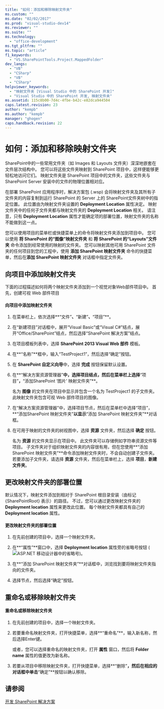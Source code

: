```yaml
---
title: "如何：添加和移除映射文件夹"
ms.custom: ""
ms.date: "02/02/2017"
ms.prod: "visual-studio-dev14"
ms.reviewer: ""
ms.suite: ""
ms.technology: 
  - "office-development"
ms.tgt_pltfrm: ""
ms.topic: "article"
f1_keywords: 
  - "VS.SharePointTools.Project.MappedFolder"
dev_langs: 
  - "VB"
  - "CSharp"
  - "VB"
  - "CSharp"
helpviewer_keywords: 
  - "映射文件夹 [Visual Studio 中的 SharePoint 开发]"
  - "Visual Studio 中的 SharePoint 开发, 映射文件夹"
ms.assetid: 115c8b00-7d4c-4fbe-b42c-e82dca944504
caps.latest.revision: 23
author: "kempb"
ms.author: "kempb"
manager: "ghogen"
caps.handback.revision: 22
---
```

# 如何：添加和移除映射文件夹
  SharePoint中的一些常用文件夹（如 Images 和 Layouts 文件夹）深深地嵌套在文件层次结构中。  您可以将这些文件夹映射到 SharePoint 项目中，这样便能够更轻松地访问它们。  映射文件夹是 SharePoint 项目中的文件夹，这些文件夹与 SharePoint Server 安装中的文件的物理位置相对应。  
  
 在部署 SharePoint 应用程序时，解决方案包 \(.wsp\) 会将映射文件夹及其所有子文件夹的内容复制到运行 SharePoint 的 Server 上的 SharePoint文件夹树中的指定位置。  此位置由为映射文件夹设置的 **Deployment Location** 属性决定。  映射文件夹中的任何子文件夹都与映射文件夹的 **Deployment Location** 相关。  请注意，只有 **Deployment Location** 属性才能确定项的部署位置，映射文件夹的名称不能做到这一点。  
  
 您可以使用项目的菜单栏或快捷菜单上的命令将映射文件夹添加到项目中。  您可以使用 **将 SharePoint 的“图像”映射文件夹** 和 **将 SharePoint 的“Layouts”文件夹** 命令添加到经常使用的映射的文件夹。  您可以映射其他可用 SharePoint 文件夹的任何项目到您的工程中，使用 **添加 SharePoint 映射文件夹** 命令的快捷菜单，然后在**添加 SharePoint 映射文件夹** 对话框中指定文件夹。  
  
## 向项目中添加映射文件夹  
 下面的过程描述如何将两个映射文件夹添加到一个视觉对象Web部件项目中。  首先，创建可视 Web 部件项目  
  
#### 向项目中添加映射文件夹  
  
1.  在菜单栏上，依次选择**“文件”**、**“新建”**、**“项目”**。  
  
2.  在“新建项目”对话框中，展开“Visual Basic”或“Visual C\#”结点，展开“Office\/SharePoint”结点，然后选择“SharePoint 解决方案”结点。  
  
3.  在项目模板列表中，选择 **SharePoint 2013 Visual Web 部件** 模板。  
  
4.  在**“名称”**框中，输入“TestProject1”，然后选择“确定”按钮。  
  
5.  在 **SharePoint 自定义向导**中，选择 **完成** 按钮保留默认设置。  
  
6.  在**“解决方案资源管理器”**中，选择项目结点，然后在菜单栏上选择**“项目”**，**“添加SharePoint ‘图片’ 映射文件夹”**。  
  
     名为 **图像** 的文件夹在项目中显示并包含一个名为 TestProject1 的子文件夹。  此映射文件夹包含可视 Web 部件项目的图像。  
  
7.  在“解决方案资源管理器”中，选择项目节点，然后在菜单栏中选择“项目”，**“添加SharePoint 映射文件夹”**以显示**“添加 SharePoint 映射文件夹”**对话框。  
  
8.  在可用于映射的文件夹的树视图中，选择 **资源** 文件夹，然后选择 **确定** 按钮。  
  
     名为 **资源** 的文件夹显示在项目中。  此文件夹可以存储例如字符串资源文件等项目。  子文件夹对于组织映射文件夹的内容很有用，但在您使用**“添加SharePoint 映射文件夹”**命令添加映射文件夹时，不会自动创建子文件夹。  若要添加子文件夹，请选择 **资源** 文件夹，然后在菜单栏上，选择 **项目**，**新建文件夹**。  
  
## 更改映射文件夹的部署位置  
 默认情况下，映射文件添加到相对于 SharePoint 根目录安装（由标记 {SharePointRoot} 表示）的路径。  不过，您可以通过更改映射文件夹的 **Deployment location** 属性来更改此位置。  每个映射文件夹都具有自己的 **Deployment location** 属性。  
  
#### 更改映射文件夹的部署位置  
  
1.  在先前创建的项目中，选择一个映射文件夹。  
  
2.  在**“属性”**窗口中，选择 **Deployment location** 属性旁的省略号按钮 \(![ASP.NET 移动设计器中的省略号](~/docs/sharepoint/media/mwellipsis.gif "ASP.NET 移动设计器中的省略号")\)。  
  
3.  在**“添加 SharePoint 映射文件夹”**对话框中，浏览找到要将映射文件夹指向的文件夹。  
  
4.  选择节点，然后选择“确定”按钮。  
  
## 重命名或移除映射文件夹  
  
#### 重命名或移除映射文件夹  
  
1.  在先前创建的项目中，选择一个映射文件夹。  
  
2.  若要重命名映射文件夹，打开快捷菜单，选择**“重命名”**，输入新名称，然后选择Enter键。  
  
     或者，您可以选择重命名的映射文件夹，打开 **属性** 窗口，然后将 **Folder name** 属性的值更改为新名称。  
  
3.  若要从项目中移除映射文件夹，打开快捷菜单，选择**“删除”**，然后在相应的对话框中单击**“确定”**按钮以确认移除。  
  
## 请参阅  
 [开发 SharePoint 解决方案](../sharepoint/developing-sharepoint-solutions.md)  
  
  